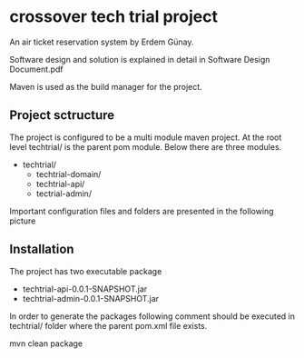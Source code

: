 # crossover tech trial project
An air ticket reservation system by Erdem Günay.
 
Software design and solution is explained in detail in Software Design Document.pdf

Maven is used as the build manager for the project.

## Project sctructure
The project is configured to be a multi module maven project. At the root level techtrial/ is the parent pom module. Below there are three modules. 

+ techtrial/
	+ techtrial-domain/
	+ techtrial-api/
	+ tectrial-admin/

Important configuration files and folders are presented in the following picture

 

## Installation
The project has two executable package 

- techtrial-api-0.0.1-SNAPSHOT.jar
- techtrial-admin-0.0.1-SNAPSHOT.jar


In order to generate the packages following comment should be executed in techtrial/ folder where the parent pom.xml file exists. 

mvn clean package
